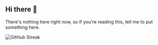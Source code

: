## Hi there 👋
There's nothing here right now, so if you're reading this, tell me to put something here.

![GitHub Streak](https://streak-stats.demolab.com/?user=redisnotbluedev&theme=dark)
